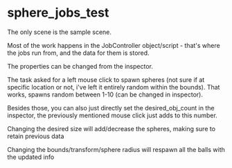 # sphere_jobs_test

The only scene is the sample scene. 

Most of the work happens in the JobController object/script - that's where the jobs run from, and the data for them is stored.

The properties can be changed from the inspector. 

The task asked for a left mouse click to spawn spheres (not sure if at specific location or not, i've left it entirely random within the bounds). That works, spawns random between 1-10 (can be changed in inspector).

Besides those, you can also just directly set the desired_obj_count in the inspector, the previously mentioned mouse click just adds to this number.

Changing the desired size will add/decrease the spheres, making sure to retain previous data

Changing the bounds/transform/sphere radius will respawn all the balls with the updated info
